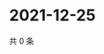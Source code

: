 # 2021-12-25

共 0 条

<!-- BEGIN WEIBO -->
<!-- 最后更新时间 Sat Dec 25 2021 00:01:11 GMT+0800 (China Standard Time) -->

<!-- END WEIBO -->
